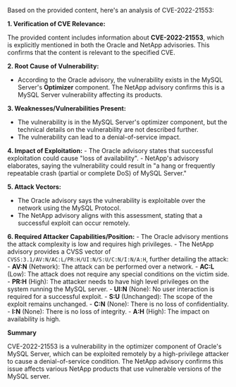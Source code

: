 Based on the provided content, here's an analysis of CVE-2022-21553:

**1. Verification of CVE Relevance:**

The provided content includes information about **CVE-2022-21553**, which is explicitly mentioned in both the Oracle and NetApp advisories. This confirms that the content is relevant to the specified CVE.

**2. Root Cause of Vulnerability:**
   - According to the Oracle advisory, the vulnerability exists in the MySQL Server's **Optimizer** component. The NetApp advisory confirms this is a MySQL Server vulnerability affecting its products.

**3. Weaknesses/Vulnerabilities Present:**
   - The vulnerability is in the MySQL Server's optimizer component, but the technical details on the vulnerability are not described further.
   - The vulnerability can lead to a denial-of-service impact.

**4. Impact of Exploitation:**
    - The Oracle advisory states that successful exploitation could cause "loss of availability".
    - NetApp's advisory elaborates, saying the vulnerability could result in "a hang or frequently repeatable crash (partial or complete DoS) of MySQL Server."

**5. Attack Vectors:**
   - The Oracle advisory says the vulnerability is exploitable over the network using the MySQL Protocol.
   - The NetApp advisory aligns with this assessment, stating that a successful exploit can occur remotely.

**6. Required Attacker Capabilities/Position:**
    - The Oracle advisory mentions the attack complexity is low and requires high privileges.
    - The NetApp advisory provides a CVSS vector of `CVSS:3.1/AV:N/AC:L/PR:H/UI:N/S:U/C:N/I:N/A:H`, further detailing the attack:
        - **AV:N** (Network): The attack can be performed over a network.
        - **AC:L** (Low): The attack does not require any special conditions on the victim side.
        - **PR:H** (High): The attacker needs to have high level privileges on the system running the MySQL server.
        - **UI:N** (None): No user interaction is required for a successful exploit.
        - **S:U** (Unchanged): The scope of the exploit remains unchanged.
        - **C:N** (None): There is no loss of confidentiality.
        - **I:N** (None): There is no loss of integrity.
        - **A:H** (High): The impact on availability is high.

**Summary**

CVE-2022-21553 is a vulnerability in the optimizer component of Oracle's MySQL Server, which can be exploited remotely by a high-privilege attacker to cause a denial-of-service condition.  The NetApp advisory confirms this issue affects various NetApp products that use vulnerable versions of the MySQL server.